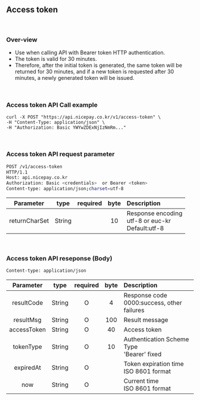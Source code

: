 ## Access token

<br>

### Over-view
- Use when calling API with Bearer token HTTP authentication.
- The token is valid for 30 minutes.   
- Therefore, after the initial token is generated, the same token will be returned for 30 minutes, and if a new token is requested after 30 minutes, a newly generated token will be issued.  

<br>

### Access token API Call example

```shell
curl -X POST "https://api.nicepay.co.kr/v1/access-token" \
-H "Content-Type: application/json" \
-H "Authorization: Basic YWYwZDExNjIzNmRm..."
```

<br>

### Access token API request parameter

```bash
POST /v1/access-token
HTTP/1.1
Host: api.nicepay.co.kr
Authorization: Basic <credentials>  or Bearer <token>
Content-type: application/json;charset=utf-8
```

|   Parameter   |  type  | required  | byte | Description  |
|:-------------:|:------:|:---------:|:----:|:-------------|
| returnCharSet | String |           |  10  | Response encoding <br> utf-8 or euc-kr <br> Default:utf-8 |

<br>

### Access token API reseponse (Body)
```bash
Content-type: application/json
```
|  Parameter  |  type  | required  | byte | Description  |
|:-----------:|:------:|:---------:|:----:|:-------------|
| resultCode  | String |  O  |  4   | Response code<br>0000:success, other failures  |
|  resultMsg  | String |  O  | 100  | Result message  |
| accessToken | String |  O  |  40  | Access token  |
|  tokenType  | String |  O  |  10  | Authentication Scheme Type <br> 'Bearer' fixed  |
|  expiredAt  | String |  O  |      | Token expiration time<br>ISO 8601 format |
|     now     | String |  O  |      | Current time<br> ISO 8601 format |